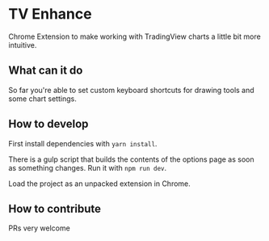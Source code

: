 # TV Enhance
Chrome Extension to make working with TradingView charts a little bit more intuitive.

## What can it do
So far you're able to set custom keyboard shortcuts for drawing tools and some chart settings.

## How to develop
First install dependencies with `yarn install`.

There is a gulp script that builds the contents of the options page as soon as something changes.
Run it with `npm run dev`.

Load the project as an unpacked extension in Chrome.

## How to contribute
PRs very welcome